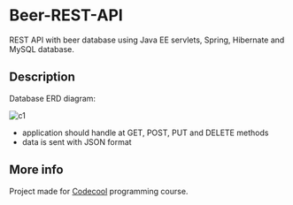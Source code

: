# Beer-REST-API

REST API with beer database using Java EE servlets, Spring, Hibernate and MySQL database.

## Description

Database ERD diagram:

![c1](https://raw.github.com/lpelczar/Beer-REST-API-JavaEE/master/schema.png)

- application should handle at GET, POST, PUT and DELETE methods
- data is sent with JSON format

## More info

Project made for [Codecool](https://codecool.com/) programming course.
